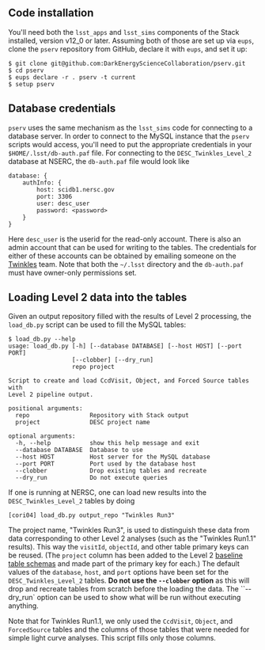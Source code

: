 ## Code installation

You'll need both the `lsst_apps` and `lsst_sims` components of the
Stack installed, version v12_0 or later.  Assuming both of those are
set up via `eups`, clone the `pserv` repository from GitHub, declare
it with `eups`, and set it up:
```
$ git clone git@github.com:DarkEnergyScienceCollaboration/pserv.git
$ cd pserv
$ eups declare -r . pserv -t current
$ setup pserv
```

## Database credentials

`pserv` uses the same mechanism as the `lsst_sims` code for connecting
to a database server.  In order to connect to the MySQL instance that
the `pserv` scripts would access, you'll need to put the appropriate
credentials in your `$HOME/.lsst/db-auth.paf` file.  For connecting to
the `DESC_Twinkles_Level_2` database at NSERC, the `db-auth.paf` file
would look like
```
database: {
    authInfo: {
        host: scidb1.nersc.gov
        port: 3306
        user: desc_user
        password: <password>
    }
}
```
Here `desc_user` is the userid for the read-only account.  There is
also an admin account that can be used for writing to the tables.  The
credentials for either of these accounts can be obtained by emailing
someone on the
[Twinkles](https://github.com/DarkEnergyScienceCollaboration/Twinkles)
team.  Note that both the `~/.lsst` directory and the `db-auth.paf` must
have owner-only permissions set.

## Loading Level 2 data into the tables

Given an output repository filled with the results of Level 2
processing, the `load_db.py` script can be used to fill the MySQL
tables:
```
$ load_db.py --help
usage: load_db.py [-h] [--database DATABASE] [--host HOST] [--port PORT]
                  [--clobber] [--dry_run]
                  repo project

Script to create and load CcdVisit, Object, and Forced Source tables with
Level 2 pipeline output.

positional arguments:
  repo                 Repository with Stack output
  project              DESC project name

optional arguments:
  -h, --help           show this help message and exit
  --database DATABASE  Database to use
  --host HOST          Host server for the MySQL database
  --port PORT          Port used by the database host
  --clobber            Drop existing tables and recreate
  --dry_run            Do not execute queries
```

If one is running at NERSC, one can load new results into the
`DESC_Twinkles_Level_2` tables by doing
```
[cori04] load_db.py output_repo "Twinkles Run3"
```

The project name, "Twinkles Run3", is used to distinguish these data
from data corresponding to other Level 2 analyses (such as the
"Twinkles Run1.1" results).  This way the `visitId`, `objectId`, and
other table primary keys can be reused. (The `project` column has been
added to the Level 2 [baseline table
schemas](https://lsst-web.ncsa.illinois.edu/schema/index.php?sVer=baseline)
and made part of the primary key for each.)  The default values of the
`database`, `host`, and `port` options have been set for the
`DESC_Twinkles_Level_2` tables.  __Do not use the `--clobber` option__
as this will drop and recreate tables from scratch before the loading
the data.  The ``--dry_run` option can be used to show what will be
run without executing anything.

Note that for Twinkles Run1.1, we only used the `CcdVisit`, `Object`,
and `ForcedSource` tables and the columns of those tables that were
needed for simple light curve analyses.  This script fills only those
columns.
